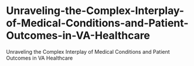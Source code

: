 # Unraveling-the-Complex-Interplay-of-Medical-Conditions-and-Patient-Outcomes-in-VA-Healthcare
Unraveling the Complex Interplay of Medical Conditions and Patient Outcomes in VA Healthcare
